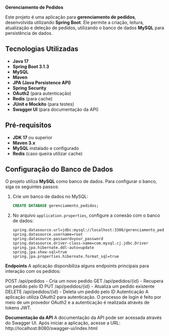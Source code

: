  **Gerenciamento de Pedidos**

Este projeto é uma aplicação para **gerenciamento de pedidos**, desenvolvida utilizando **Spring Boot**. Ele permite a criação, leitura, atualização e deleção de pedidos, utilizando o banco de dados **MySQL** para persistência de dados.

## **Tecnologias Utilizadas**

- **Java 17**
- **Spring Boot 3.1.3**
- **MySQL**
- **Maven**
- **JPA (Java Persistence API)**
- **Spring Security**
- **OAuth2** (para autenticação)
- **Redis** (para cache)
- **JUnit e Mockito** (para testes)
- **Swagger UI** (para documentação da API)

## **Pré-requisitos**

- **JDK 17** ou superior
- **Maven 3.x**
- **MySQL** instalado e configurado
- **Redis** (caso queira utilizar cache)

## **Configuração do Banco de Dados**

O projeto utiliza **MySQL** como banco de dados. Para configurar o banco, siga os seguintes passos:

1. Crie um banco de dados no MySQL:
    ```sql
    CREATE DATABASE gerenciamento_pedidos;
    ```

2. No arquivo `application.properties`, configure a conexão com o banco de dados:
    ```properties
    spring.datasource.url=jdbc:mysql://localhost:3306/gerenciamento_pedidos
    spring.datasource.username=root
    spring.datasource.password=your_password
    spring.datasource.driver-class-name=com.mysql.cj.jdbc.Driver
    spring.jpa.hibernate.ddl-auto=update
    spring.jpa.show-sql=true
    spring.jpa.properties.hibernate.format_sql=true
    ```
**Endpoints**
A aplicação disponibiliza alguns endpoints principais para interação com os pedidos:

POST /api/pedidos - Cria um novo pedido
GET /api/pedidos/{id} - Recupera um pedido pelo ID
PUT /api/pedidos/{id} - Atualiza um pedido existente
DELETE /api/pedidos/{id} - Deleta um pedido pelo ID
Autenticação
A aplicação utiliza OAuth2 para autenticação. O processo de login é feito por meio de um provedor OAuth2 e a autenticação é realizada através de tokens JWT.

**Documentação da API**
A documentação da API pode ser acessada através do Swagger UI. Após iniciar a aplicação, acesse a URL: http://localhost:8080/swagger-ui/index.html

